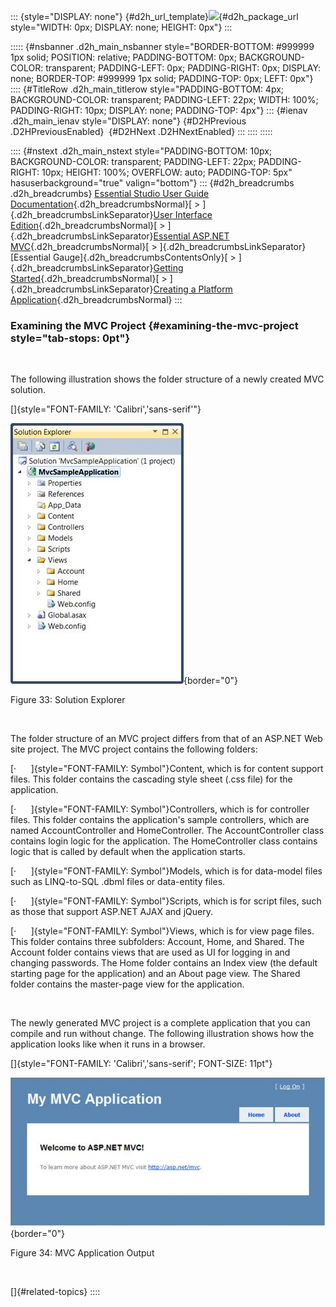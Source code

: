 ::: {style="DISPLAY: none"}
[](ms-xhelp:///?Id=d2h_url_template){#d2h_url_template}![](!package_url!){#d2h_package_url style="WIDTH: 0px; DISPLAY: none; HEIGHT: 0px"}
:::

::::: {#nsbanner .d2h_main_nsbanner style="BORDER-BOTTOM: #999999 1px solid; POSITION: relative; PADDING-BOTTOM: 0px; BACKGROUND-COLOR: transparent; PADDING-LEFT: 0px; PADDING-RIGHT: 0px; DISPLAY: none; BORDER-TOP: #999999 1px solid; PADDING-TOP: 0px; LEFT: 0px"}
:::: {#TitleRow .d2h_main_titlerow style="PADDING-BOTTOM: 4px; BACKGROUND-COLOR: transparent; PADDING-LEFT: 22px; WIDTH: 100%; PADDING-RIGHT: 10px; DISPLAY: none; PADDING-TOP: 4px"}
::: {#ienav .d2h_main_ienav style="DISPLAY: none"}
[](ms-xhelp:///?Id=87631187-304f-4712-bd64-bac3ef9bb71d){#D2HPrevious .D2HPreviousEnabled}  [](ms-xhelp:///?Id=6a9b5bee-53a2-46cf-99d3-3c3d407362c1){#D2HNext .D2HNextEnabled}
:::
::::
:::::

:::: {#nstext .d2h_main_nstext style="PADDING-BOTTOM: 10px; BACKGROUND-COLOR: transparent; PADDING-LEFT: 22px; PADDING-RIGHT: 10px; HEIGHT: 100%; OVERFLOW: auto; PADDING-TOP: 5px" hasuserbackground="true" valign="bottom"}
::: {#d2h_breadcrumbs .d2h_breadcrumbs}
[Essential Studio User Guide Documentation](ms-xhelp:///?Id=12457748-09e3-4d74-a240-8e049cedf030){.d2h_breadcrumbsNormal}[ \> ]{.d2h_breadcrumbsLinkSeparator}[User Interface Edition](ms-xhelp:///?Id=c29296b7-531c-413b-a0ec-488ca1f7f669){.d2h_breadcrumbsNormal}[ \> ]{.d2h_breadcrumbsLinkSeparator}[Essential ASP.NET MVC](ms-xhelp:///?Id=4b14e7d1-65c4-4f67-b1aa-2c37709905a5){.d2h_breadcrumbsNormal}[ \> ]{.d2h_breadcrumbsLinkSeparator}[Essential Gauge]{.d2h_breadcrumbsContentsOnly}[ \> ]{.d2h_breadcrumbsLinkSeparator}[Getting Started](ms-xhelp:///?Id=0eb97268-6d10-4db1-8ac8-dab54249067e){.d2h_breadcrumbsNormal}[ \> ]{.d2h_breadcrumbsLinkSeparator}[Creating a Platform Application](ms-xhelp:///?Id=16776837-f0d9-4448-80ff-94a1a7c62c22){.d2h_breadcrumbsNormal}
:::

### Examining the MVC Project {#examining-the-mvc-project style="tab-stops: 0pt"}

 

The following illustration shows the folder structure of a newly created MVC solution.

[]{style="FONT-FAMILY: 'Calibri','sans-serif'"} 

![](ImagesExt/image57_38.jpg){border="0"}

Figure 33: Solution Explorer

 

The folder structure of an MVC project differs from that of an ASP.NET Web site project. The MVC project contains the following folders:

[·      ]{style="FONT-FAMILY: Symbol"}Content, which is for content support files. This folder contains the cascading style sheet (.css file) for the application.

[·      ]{style="FONT-FAMILY: Symbol"}Controllers, which is for controller files. This folder contains the application\'s sample controllers, which are named AccountController and HomeController. The AccountController class contains login logic for the application. The HomeController class contains logic that is called by default when the application starts.

[·      ]{style="FONT-FAMILY: Symbol"}Models, which is for data-model files such as LINQ-to-SQL .dbml files or data-entity files.

[·      ]{style="FONT-FAMILY: Symbol"}Scripts, which is for script files, such as those that support ASP.NET AJAX and jQuery.

[·      ]{style="FONT-FAMILY: Symbol"}Views, which is for view page files. This folder contains three subfolders: Account, Home, and Shared. The Account folder contains views that are used as UI for logging in and changing passwords. The Home folder contains an Index view (the default starting page for the application) and an About page view. The Shared folder contains the master-page view for the application.

 

The newly generated MVC project is a complete application that you can compile and run without change. The following illustration shows how the application looks like when it runs in a browser.

[]{style="FONT-FAMILY: 'Calibri','sans-serif'; FONT-SIZE: 11pt"} 

![](ImagesExt/image57_39.jpg){border="0"}

Figure 34: MVC Application Output

 

[]{#related-topics}
::::
